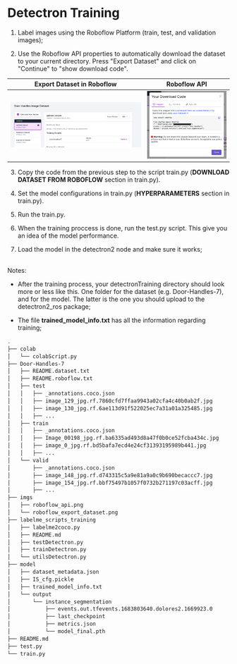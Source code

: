 # Detectron Training
1) Label images using the Roboflow Platform (train, test, and validation images);

2) Use the Roboflow API properties to automatically download the dataset to your current directory. Press "Export Dataset" and click on "Continue" to "show download code".

<!-- <div style="display:flex;align-items:center;justify-content:center;margin-bottom:30px">
    <img src="./imgs/roboflow_export_dataset.png" alt="Alt text" title="Optional title" width="50%" style="margin-right:20px">
    <img src="./imgs/roboflow_api.png" alt="Alt text" title="Optional title" width="20%">
</div> -->

Export Dataset in Roboflow            |  Roboflow API
:-------------------------:|:-------------------------:
![](./imgs/roboflow_export_dataset.png)  |  ![](./imgs/roboflow_api.png)

3) Copy the code from the previous step to the script train.py (**DOWNLOAD DATASET FROM ROBOFLOW** section in train.py).

4) Set the model configurations in train.py (**HYPERPARAMETERS** section in train.py).

5) Run the train.py.

6) When the training proccess is done, run the test.py script. This give you an idea of the model performance.

6) Load the model in the detectron2 node and make sure it works;

</br>
Notes: 

- After the training process, your detectronTraining directory should look more or less like this. One folder for the dataset (e.g. Door-Handles-7), and for the model. The latter is the one you should upload to the detectron2_ros package;

- The file **trained_model_info.txt** has all the information regarding training;

```bash
.
├── colab
│   └── colabScript.py
├── Door-Handles-7
│   ├── README.dataset.txt
│   ├── README.roboflow.txt
│   ├── test
│   │   ├── _annotations.coco.json
│   │   ├── image_129_jpg.rf.7860cfd7ffaa9943a02cfa4c40b0ab2f.jpg
│   │   ├── image_130_jpg.rf.6ae113d91f522025ec7a31a01a325485.jpg
│   │   ├── ...
│   ├── train
│   │   ├── _annotations.coco.json
│   │   ├── Image_00198_jpg.rf.ba6335ad493d8a47f0b0ce52fcba434c.jpg
│   │   ├── image_0_jpg.rf.bd5bafa7ecd4e24cf31393195989b441.jpg
│   │   ├── ...
│   └── valid
│       ├── _annotations.coco.json
│       ├── image_148_jpg.rf.d743315c5a9e81a9a0c9b690becaccc7.jpg
│       ├── image_154_jpg.rf.bbf75497b1057f0732b271197c03acff.jpg
│       ├── ...
├── imgs
│   ├── roboflow_api.png
│   └── roboflow_export_dataset.png
├── labelme_scripts_training
│   ├── labelme2coco.py
│   ├── README.md
│   ├── testDetectron.py
│   ├── trainDetectron.py
│   └── utilsDetectron.py
├── model
│   ├── dataset_metadata.json
│   ├── IS_cfg.pickle
│   ├── trained_model_info.txt
│   └── output
│       └── instance_segmentation
│           ├── events.out.tfevents.1683803640.dolores2.1669923.0
│           ├── last_checkpoint
│           ├── metrics.json
│           └── model_final.pth
├── README.md
├── test.py
└── train.py
```